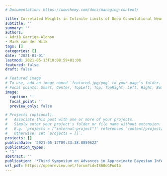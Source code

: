 ```yaml
---
# Documentation: https://wowchemy.com/docs/managing-content/

title: Correlated Weights in Infinite Limits of Deep Convolutional Neural Networks
subtitle: ''
summary: ''
authors:
- Adrià Garriga-Alonso
- Mark van der Wilk
tags: []
categories: []
date: '2021-01-01'
lastmod: 2021-05-13T10:08:59+01:00
featured: false
draft: false

# Featured image
# To use, add an image named `featured.jpg/png` to your page's folder.
# Focal points: Smart, Center, TopLeft, Top, TopRight, Left, Right, BottomLeft, Bottom, BottomRight.
image:
  caption: ''
  focal_point: ''
  preview_only: false

# Projects (optional).
#   Associate this post with one or more of your projects.
#   Simply enter your project's folder or file name without extension.
#   E.g. `projects = ["internal-project"]` references `content/project/deep-learning/index.md`.
#   Otherwise, set `projects = []`.
projects: []
publishDate: '2021-05-17T09:33:38.885962Z'
publication_types:
- '1'
abstract: ''
publication: '*Third Symposium on Advances in Approximate Bayesian Inference*'
url_pdf: https://openreview.net/forum?id=I860dGFud1b
---
```

